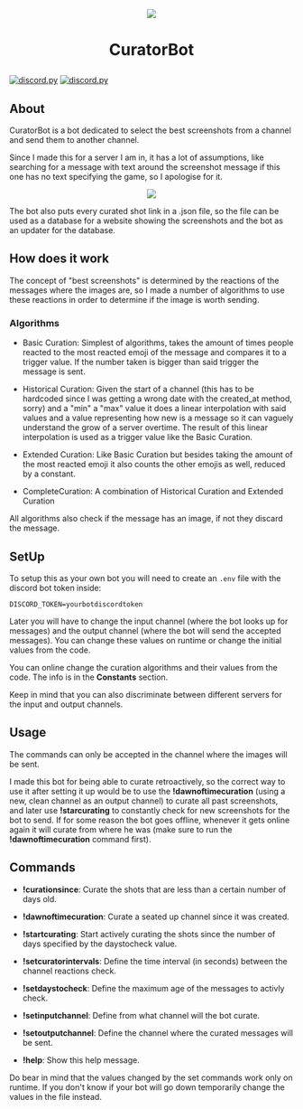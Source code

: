 <p align="center"><img src="https://user-images.githubusercontent.com/24371572/104768884-1fa5f400-574d-11eb-93c4-10b24f8ce06e.jpg">
 
# <p align="center">CuratorBot</p>
 
  <a href="https://github.com/Rapptz/discord.py/">
     <img src="https://img.shields.io/badge/discord-py-blue.svg" alt="discord.py"></a>
  <a href="https://github.com/msiemens/tinydb">
     <img src="https://img.shields.io/badge/tinyDB--blue.svg" alt="discord.py"></a>
 
## About
 
CuratorBot is a bot dedicated to select the best screenshots from a channel and send them to another channel.
 
Since I made this for a server I am in, it has a lot of assumptions, like searching for a message with text around the screenshot message if this one has no text specifying the game, so I apologise for it.
 
<p align="center"><img src="https://user-images.githubusercontent.com/24371572/104781820-eb88fe00-5761-11eb-91d0-6daf4448ebad.png">
 
The bot also puts every curated shot link in a .json file, so the file can be used as a database for a website showing the screenshots and the bot as an updater for the database.
 
## How does it work
 
The concept of "best screenshots" is determined by the reactions of the messages where the images are, so I made a number of algorithms to use these reactions in order to determine if the image is worth sending.
 
### Algorithms
 
- Basic Curation: Simplest of algorithms, takes the amount of times people reacted to the most reacted emoji of the message and compares it to a trigger value. If the number taken is bigger than said trigger the message is sent.
 
- Historical Curation: Given the start of a channel (this has to be hardcoded since I was getting a wrong date with the created_at method, sorry) and a "min" a "max" value it does a linear interpolation with said values and a value representing how new is a message so it can vaguely understand the grow of a server overtime. The result of this linear interpolation is used as a trigger value like the Basic Curation.
 
- Extended Curation: Like Basic Curation but besides taking the amount of the most reacted emoji it also counts the other emojis as well, reduced by a constant.
 
- CompleteCuration: A combination of Historical Curation and Extended Curation
 
All algorithms also check if the message has an image, if not they discard the message.
 
## SetUp
 
To setup this as your own bot you will need to create an `.env` file with the discord bot token inside:
 
```
DISCORD_TOKEN=yourbotdiscordtoken
```
 
Later you will have to change the input channel (where the bot looks up for messages) and the output channel (where the bot will send the accepted messages). You can change these values on runtime or change the initial values from the code.
 
You can online change the curation algorithms and their values from the code. The info is in the **Constants** section.
 
Keep in mind that you can also discriminate between different servers for the input and output channels.
 
## Usage
 
The commands can only be accepted in the channel where the images will be sent.
 
I made this bot for being able to curate retroactively, so the correct way to use it after setting it up would be to use the **!dawnoftimecuration** (using a new, clean channel as an output channel) to curate all past screenshots, and later use **!starcurating** to constantly check for new screenshots for the bot to send. If for some reason the bot goes offline, whenever it gets online again it will curate from where he was (make sure to run the **!dawnoftimecuration** command first).
 
## Commands
 
  - **!curationsince**:       Curate the shots that are less than a certain number of days old.
  - **!dawnoftimecuration**:  Curate a seated up channel since it was created.
  - **!startcurating**: Start actively curating the shots since the number of days specified by the daystocheck value.
 
  - **!setcuratorintervals**: Define the time interval (in seconds) between the channel reactions check.
  - **!setdaystocheck**:      Define the maximum age of the messages to activly check.
  - **!setinputchannel**:     Define from what channel will the bot curate.
  - **!setoutputchannel**:    Define the channel where the curated messages will be sent.
 
  - **!help**: Show this help message.
 
  Do bear in mind that the values changed by the set commands work only on runtime. If you don't know if your bot will go down temporarily change the values in the file instead.
